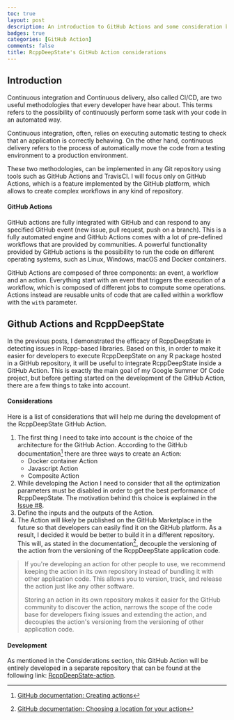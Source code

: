 ```yaml
---
toc: true
layout: post
description: An introduction to GitHub Actions and some consideration before writing the GitHub Action for RcppDeepState
badges: true
categories: [GitHub Action]
comments: false
title: RcppDeepState's GitHub Action considerations 
---
```


## Introduction
Continuous integration and Continuous delivery, also called CI/CD, are two useful methodologies that every developer have hear about. 
This terms refers to the possibility of continuously perform some task with your code in an automated way. 

Continuous integration, often, relies on executing automatic testing to check that an application is correctly behaving. On the other hand, continuous delivery refers to the process of automatically move the code from a testing environment to a production environment. 

These two methodologies, can be implemented in any Git repository using tools such as GitHub Actions and TravisCI. I will focus only on GitHub Actions, which is a feature implemented by the GitHub platform, which allows to create complex workflows in any kind of repository.

#### GitHub Actions 
GitHub actions are fully integrated with GitHub and can respond to any specified GitHub event (new issue, pull request, push on a branch). This is a fully automated engine and GitHub Actions comes with a lot of pre-defined workflows that are provided by communities. A powerful functionality provided by GitHub actions is the possibility to run the code on different operating systems, such as Linux, Windows, macOS and Docker containers.

GitHub Actions are composed of three components: an event, a workflow and an action. Everything start with an event that triggers the execution of a workflow, which is composed of different jobs to compute some operations. Actions instead are reusable units of code that are called within a workflow with the `with` parameter.


## Github Actions and RcppDeepState
In the previous posts, I demonstrated the efficacy of RcppDeepState in detecting issues in Rcpp-based libraries. Based on this, in order to make it easier for developers to execute RcppDeepState on any R package hosted in a GitHub repository, it will be useful to integrate RcppDeepState inside a GitHub Action.
This is exactly the main goal of my Google Summer Of Code project, but before getting started on the development of the GitHub Action, there are a few things to take into account. 

#### Considerations 
Here is a list of considerations that will help me during the development of the RcppDeepState GitHub Action.
1. The first thing I need to take into account is the choice of the architecture for the GitHub Action. According to the GitHub documentation[^1] there are three ways to create an Action:
    * Docker container Action 
    * Javascript Action
    * Composite Action  
2. While developing the Action I need to consider that all the optimization parameters must be disabled in order to get the best performance of RcppDeepState. The motivation behind this choice is explained in the [Issue #8](https://github.com/FabrizioSandri/RcppDeepState/issues/8).
3. Define the inputs and the outputs of the Action.
4. The Action will likely be published on the GitHub Marketplace in the future so that developers can easily find it on the GitHub platform. As a result, I decided it would be better to build it in a different repository. This will, as stated in the documentation[^2], decouple the versioning of the action from the versioning of the RcppDeepState application code. 
> If you're developing an action for other people to use, we recommend keeping the action in its own repository instead of bundling it with other application code. This allows you to version, track, and release the action just like any other software.
> 
> Storing an action in its own repository makes it easier for the GitHub community to discover the action, narrows the scope of the code base for developers fixing issues and extending the action, and decouples the action's versioning from the versioning of other application code.

#### Development
As mentioned in the Considerations section, this GitHub Action will be entirely developed in a separate repository that can be found at the following link: [RcppDeepState-action](https://github.com/FabrizioSandri/RcppDeepState-action).


[^1]: [GitHub documentation: Creating actions](https://docs.github.com/en/actions/creating-actions)
[^2]: [GitHub documentation: Choosing a location for your action](https://docs.github.com/en/actions/creating-actions/about-custom-actions#choosing-a-location-for-your-action)